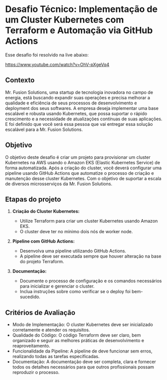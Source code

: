 # Desafio Técnico: Implementação de um Cluster Kubernetes com Terraform e Automação via GitHub Actions

Esse desafio foi resolvido na live abaixo:

https://www.youtube.com/watch?v=OhV-pXgeVq4

## Contexto
Mr. Fusion Solutions, uma startup de tecnologia inovadora no campo de energia, está buscando expandir suas operações e precisa melhorar a qualidade e eficiência de seus processos de desenvolvimento e deployment dos seus softwares. A empresa deseja implementar uma base escalável e robusta usando Kubernetes, que possa suportar o rápido crescimento e a necessidade de atualizações contínuas de suas aplicações.
E foi definido que você será essa pessoa que vai entregar essa solução escalável para a Mr. Fusion Solutions.

## Objetivo

O objetivo deste desafio é criar um projeto para provisionar um cluster Kubernetes na AWS usando o Amazon EKS (Elastic Kubernetes Service) de forma automatizada. Após a criação do cluster, você deverá configurar uma pipeline usando GitHub Actions que automatize o processo de criação e manutenção desse cluster Kubernetes. Com o objetivo de suportar a escala de diversos microsserviços da Mr. Fusion Solutions.

## Etapas do projeto

1. **Criação do Cluster Kubernetes:**
   - Utilize Terraform para criar um cluster Kubernetes usando Amazon EKS.
   - O cluster deve ter no mínimo dois nós de worker node.

2. **Pipeline com GitHub Actions:**
   - Desenvolva uma pipeline utilizando GitHub Actions.
   - A pipeline deve ser executada sempre que houver alteração na base do projeto Terraform.

3. **Documentação:**
   - Documente o processo de configuração e os comandos necessários para inicializar e gerenciar o cluster.
   - Inclua instruções sobre como verificar se o deploy foi bem-sucedido.

## Critérios de Avaliação

- Modo de Implementação: O cluster Kubernetes deve ser inicializado corretamente e atender os requisitos.
- Qualidade do Código: O código Terraform deve ser claro, bem organizado e seguir as melhores práticas de desenvolvimento e reaproveitamento.
- Funcionalidade da Pipeline: A pipeline de deve funcionar sem erros, realizando todas as tarefas especificadas.
- Documentação: A documentação deve ser completa, clara e fornecer todos os detalhes necessários para que outros profissionais possam reproduzir o processo.

